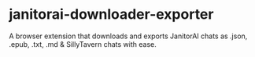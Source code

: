 # janitorai-downloader-exporter
A browser extension that downloads and exports JanitorAI chats as .json, .epub, .txt, .md &amp; SillyTavern chats with ease.
